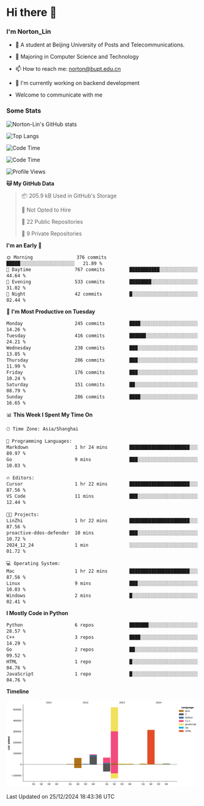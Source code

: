
# Hi there 👋

### I'm Norton_Lin
- 🏫 A student at Beijing University of Posts and Telecommunications.
- 🌱 Majoring in Computer Science and Technology
- 📫 How to reach me: norton@bupt.edu.cn
- 🌱 I'm currently working on backend development

- Welcome to communicate with me

### Some Stats
![Norton-Lin's GitHub stats](https://github-readme-stats.vercel.app/api?username=Norton-Lin&count_private=true&show_icons=true&theme=radical)

![Top Langs](https://github-readme-stats.vercel.app/api/top-langs/?username=Norton-Lin&langs_count=10&layout=compact)

![Code Time](https://github-readme-stats.vercel.app/api/wakatime?username=Norton_Lin)

<!--START_SECTION:waka-->
![Code Time](http://img.shields.io/badge/Code%20Time-881%20hrs%2049%20mins-blue)

![Profile Views](http://img.shields.io/badge/Profile%20Views-1-blue)

**🐱 My GitHub Data** 

> 📦 205.9 kB Used in GitHub's Storage 
 > 
> 🚫 Not Opted to Hire
 > 
> 📜 22 Public Repositories 
 > 
> 🔑 9 Private Repositories 
 > 
**I'm an Early 🐤** 

```text
🌞 Morning                376 commits         █████░░░░░░░░░░░░░░░░░░░░   21.89 % 
🌆 Daytime                767 commits         ███████████░░░░░░░░░░░░░░   44.64 % 
🌃 Evening                533 commits         ████████░░░░░░░░░░░░░░░░░   31.02 % 
🌙 Night                  42 commits          █░░░░░░░░░░░░░░░░░░░░░░░░   02.44 % 
```
📅 **I'm Most Productive on Tuesday** 

```text
Monday                   245 commits         ████░░░░░░░░░░░░░░░░░░░░░   14.26 % 
Tuesday                  416 commits         ██████░░░░░░░░░░░░░░░░░░░   24.21 % 
Wednesday                238 commits         ███░░░░░░░░░░░░░░░░░░░░░░   13.85 % 
Thursday                 206 commits         ███░░░░░░░░░░░░░░░░░░░░░░   11.99 % 
Friday                   176 commits         ███░░░░░░░░░░░░░░░░░░░░░░   10.24 % 
Saturday                 151 commits         ██░░░░░░░░░░░░░░░░░░░░░░░   08.79 % 
Sunday                   286 commits         ████░░░░░░░░░░░░░░░░░░░░░   16.65 % 
```


📊 **This Week I Spent My Time On** 

```text
🕑︎ Time Zone: Asia/Shanghai

💬 Programming Languages: 
Markdown                 1 hr 24 mins        ██████████████████████░░░   89.97 % 
Go                       9 mins              ███░░░░░░░░░░░░░░░░░░░░░░   10.03 % 

🔥 Editors: 
Cursor                   1 hr 22 mins        ██████████████████████░░░   87.56 % 
VS Code                  11 mins             ███░░░░░░░░░░░░░░░░░░░░░░   12.44 % 

🐱‍💻 Projects: 
LinZhi                   1 hr 22 mins        ██████████████████████░░░   87.56 % 
proactive-ddos-defender  10 mins             ███░░░░░░░░░░░░░░░░░░░░░░   10.72 % 
2024_12_24               1 min               ░░░░░░░░░░░░░░░░░░░░░░░░░   01.72 % 

💻 Operating System: 
Mac                      1 hr 22 mins        ██████████████████████░░░   87.56 % 
Linux                    9 mins              ███░░░░░░░░░░░░░░░░░░░░░░   10.03 % 
Windows                  2 mins              █░░░░░░░░░░░░░░░░░░░░░░░░   02.41 % 
```

**I Mostly Code in Python** 

```text
Python                   6 repos             ███████░░░░░░░░░░░░░░░░░░   28.57 % 
C++                      3 repos             ████░░░░░░░░░░░░░░░░░░░░░   14.29 % 
Go                       2 repos             ██░░░░░░░░░░░░░░░░░░░░░░░   09.52 % 
HTML                     1 repo              █░░░░░░░░░░░░░░░░░░░░░░░░   04.76 % 
JavaScript               1 repo              █░░░░░░░░░░░░░░░░░░░░░░░░   04.76 % 
```



**Timeline**

![Lines of Code chart](https://raw.githubusercontent.com/Norton-Lin/Norton-Lin/main/assets/bar_graph.png)


 Last Updated on 25/12/2024 18:43:36 UTC
<!--END_SECTION:waka-->
